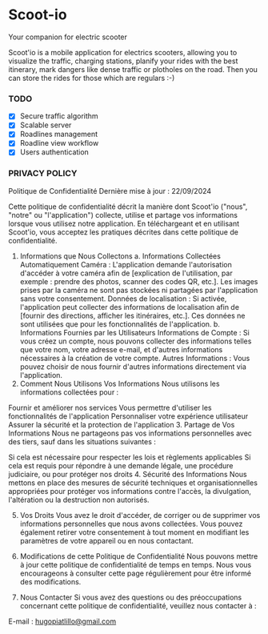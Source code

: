 # Scoot-io

Your companion for electric scooter

Scoot'io is a mobile application for electrics scooters, allowing you to visualize the traffic, charging stations, planify your rides with the best itinerary, mark dangers like dense traffic or plotholes on the road. Then you can store the rides for those which are regulars :-)

### TODO

- [x] Secure traffic algorithm
- [x] Scalable server
- [x] Roadlines management
- [x] Roadline view workflow
- [x] Users authentication

### PRIVACY POLICY

Politique de Confidentialité
Dernière mise à jour : 22/09/2024

Cette politique de confidentialité décrit la manière dont Scoot'io ("nous", "notre" ou "l'application") collecte, utilise et partage vos informations lorsque vous utilisez notre application. En téléchargeant et en utilisant Scoot'io, vous acceptez les pratiques décrites dans cette politique de confidentialité.

1. Informations que Nous Collectons
   a. Informations Collectées Automatiquement
   Caméra : L'application demande l'autorisation d'accéder à votre caméra afin de [explication de l'utilisation, par exemple : prendre des photos, scanner des codes QR, etc.]. Les images prises par la caméra ne sont pas stockées ni partagées par l'application sans votre consentement.
   Données de localisation : Si activée, l'application peut collecter des informations de localisation afin de [fournir des directions, afficher les itinéraires, etc.]. Ces données ne sont utilisées que pour les fonctionnalités de l'application.
   b. Informations Fournies par les Utilisateurs
   Informations de Compte : Si vous créez un compte, nous pouvons collecter des informations telles que votre nom, votre adresse e-mail, et d'autres informations nécessaires à la création de votre compte.
   Autres Informations : Vous pouvez choisir de nous fournir d'autres informations directement via l'application.
2. Comment Nous Utilisons Vos Informations
   Nous utilisons les informations collectées pour :

Fournir et améliorer nos services
Vous permettre d'utiliser les fonctionnalités de l'application
Personnaliser votre expérience utilisateur
Assurer la sécurité et la protection de l'application 3. Partage de Vos Informations
Nous ne partageons pas vos informations personnelles avec des tiers, sauf dans les situations suivantes :

Si cela est nécessaire pour respecter les lois et règlements applicables
Si cela est requis pour répondre à une demande légale, une procédure judiciaire, ou pour protéger nos droits 4. Sécurité des Informations
Nous mettons en place des mesures de sécurité techniques et organisationnelles appropriées pour protéger vos informations contre l'accès, la divulgation, l'altération ou la destruction non autorisés.

5. Vos Droits
   Vous avez le droit d'accéder, de corriger ou de supprimer vos informations personnelles que nous avons collectées. Vous pouvez également retirer votre consentement à tout moment en modifiant les paramètres de votre appareil ou en nous contactant.

6. Modifications de cette Politique de Confidentialité
   Nous pouvons mettre à jour cette politique de confidentialité de temps en temps. Nous vous encourageons à consulter cette page régulièrement pour être informé des modifications.

7. Nous Contacter
   Si vous avez des questions ou des préoccupations concernant cette politique de confidentialité, veuillez nous contacter à :

E-mail : hugopiatlillo@gmail.com
